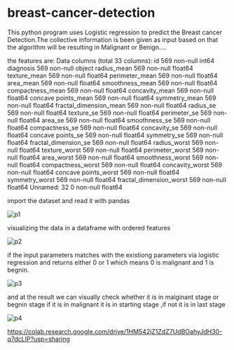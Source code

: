 # breast-cancer-detection
This python program uses Logistic regression to predict the Breast cancer Detection.The collective information is been given 
as input based on that the algorithm will be resulting in Malignant or Benign....

the features are:
Data columns (total 33 columns):
id                         569 non-null int64
diagnosis                  569 non-null object
radius_mean                569 non-null float64
texture_mean               569 non-null float64
perimeter_mean             569 non-null float64
area_mean                  569 non-null float64
smoothness_mean            569 non-null float64
compactness_mean           569 non-null float64
concavity_mean             569 non-null float64
concave points_mean        569 non-null float64
symmetry_mean              569 non-null float64
fractal_dimension_mean     569 non-null float64
radius_se                  569 non-null float64
texture_se                 569 non-null float64
perimeter_se               569 non-null float64
area_se                    569 non-null float64
smoothness_se              569 non-null float64
compactness_se             569 non-null float64
concavity_se               569 non-null float64
concave points_se          569 non-null float64
symmetry_se                569 non-null float64
fractal_dimension_se       569 non-null float64
radius_worst               569 non-null float64
texture_worst              569 non-null float64
perimeter_worst            569 non-null float64
area_worst                 569 non-null float64
smoothness_worst           569 non-null float64
compactness_worst          569 non-null float64
concavity_worst            569 non-null float64
concave points_worst       569 non-null float64
symmetry_worst             569 non-null float64
fractal_dimension_worst    569 non-null float64
Unnamed: 32                0 non-null float64


import the dataset and read it with pandas

![p1](https://user-images.githubusercontent.com/60866104/94984994-d8b23b00-056f-11eb-9df2-b01329e6f989.JPG)

visualizing the data in a dataframe with ordered features

![p2](https://user-images.githubusercontent.com/60866104/94984995-db149500-056f-11eb-8374-cb3955ce8030.JPG)

if the input parameters matches with the existiong parameters via logistic regression and returns either 0 or 1
which means 0 is malignant and 1 is begnin.

![p3](https://user-images.githubusercontent.com/60866104/94984996-dbad2b80-056f-11eb-8cf7-861aca8211a1.JPG)

and at the result we can visually check whether it is in malginant stage or begnin stage
if it is in malignant it is in starting stage ,if not it is in last stage

![p4](https://user-images.githubusercontent.com/60866104/94984997-dc45c200-056f-11eb-82fe-73a0eb48cb27.JPG)


https://colab.research.google.com/drive/1HM542jZ1ZdZ7UdBOahyJdH30-q7dcLIP?usp=sharing

